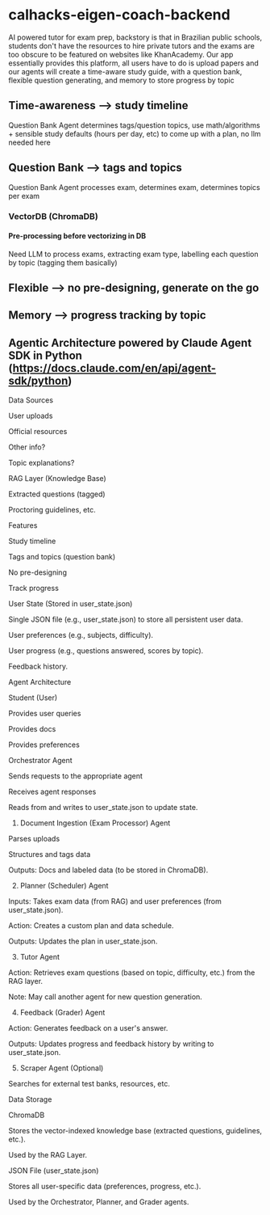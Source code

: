 # calhacks-eigen-coach-backend

AI powered tutor for exam prep, backstory is that in Brazilian public schools, students don't have the resources to hire private tutors and the exams are too obscure to be featured on websites like KhanAcademy. Our app essentially provides this platform, all users have to do is upload papers and our agents will create a time-aware study guide, with a question bank, flexible question generating, and memory to store progress by topic

## Time-awareness --> study timeline
Question Bank Agent determines tags/question topics, use math/algorithms + sensible study defaults (hours per day, etc) to come up with a plan, no llm needed here

## Question Bank --> tags and topics
Question Bank Agent processes exam, determines exam, determines topics per exam

### VectorDB (ChromaDB)

#### Pre-processing before vectorizing in DB
Need LLM to process exams, extracting exam type, labelling each question by topic (tagging them basically)

## Flexible --> no pre-designing, generate on the go

## Memory --> progress tracking by topic




## Agentic Architecture powered by Claude Agent SDK in Python (https://docs.claude.com/en/api/agent-sdk/python)

Data Sources

User uploads

Official resources

Other info?

Topic explanations?

RAG Layer (Knowledge Base)

Extracted questions (tagged)

Proctoring guidelines, etc.

Features

Study timeline

Tags and topics (question bank)

No pre-designing

Track progress

User State (Stored in user_state.json)

Single JSON file (e.g., user_state.json) to store all persistent user data.

User preferences (e.g., subjects, difficulty).

User progress (e.g., questions answered, scores by topic).

Feedback history.

Agent Architecture

Student (User)

Provides user queries

Provides docs

Provides preferences

Orchestrator Agent

Sends requests to the appropriate agent

Receives agent responses

Reads from and writes to user_state.json to update state.

1. Document Ingestion (Exam Processor) Agent

Parses uploads

Structures and tags data

Outputs: Docs and labeled data (to be stored in ChromaDB).

2. Planner (Scheduler) Agent

Inputs: Takes exam data (from RAG) and user preferences (from user_state.json).

Action: Creates a custom plan and data schedule.

Outputs: Updates the plan in user_state.json.

3. Tutor Agent

Action: Retrieves exam questions (based on topic, difficulty, etc.) from the RAG layer.

Note: May call another agent for new question generation.

4. Feedback (Grader) Agent

Action: Generates feedback on a user's answer.

Outputs: Updates progress and feedback history by writing to user_state.json.

5. Scraper Agent (Optional)

Searches for external test banks, resources, etc.

Data Storage

ChromaDB

Stores the vector-indexed knowledge base (extracted questions, guidelines, etc.).

Used by the RAG Layer.

JSON File (user_state.json)

Stores all user-specific data (preferences, progress, etc.).

Used by the Orchestrator, Planner, and Grader agents.

